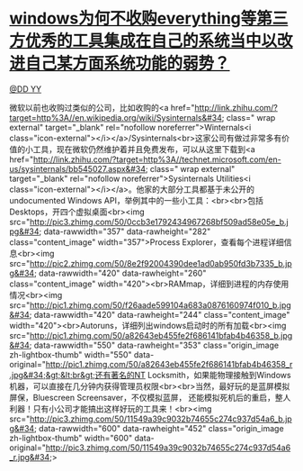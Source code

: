 
#  [windows为何不收购everything等第三方优秀的工具集成在自己的系统当中以改进自己某方面系统功能的弱势？](https://zhihu.com/questions/23270598)



[@DD YY](https://zhihu.com/people/3078f698e4c13265f12a364179033b8f)

微软以前也收购过类似的公司，比如收购的&lt;a href=&#34;http://link.zhihu.com/?target=http%3A//en.wikipedia.org/wiki/Sysinternals&#34; class=&#34; wrap external&#34; target=&#34;_blank&#34; rel=&#34;nofollow noreferrer&#34;&gt;Winternals&lt;i class=&#34;icon-external&#34;&gt;&lt;/i&gt;&lt;/a&gt;/Sysinternals&lt;br&gt;这家公司有做过非常多有价值的小工具，现在微软仍然维护着并且免费发布，可以从这里下载到&lt;a href=&#34;http://link.zhihu.com/?target=http%3A//technet.microsoft.com/en-us/sysinternals/bb545027.aspx&#34; class=&#34; wrap external&#34; target=&#34;_blank&#34; rel=&#34;nofollow noreferrer&#34;&gt;Sysinternals Utilities&lt;i class=&#34;icon-external&#34;&gt;&lt;/i&gt;&lt;/a&gt;。他家的大部分工具都基于未公开的undocumented Windows API，举例其中的一些小工具：&lt;br&gt;&lt;br&gt;包括Desktops，开四个虚拟桌面&lt;br&gt;&lt;img src=&#34;http://pic3.zhimg.com/50/0ccb3e1792434967268bf509ad58e05e_b.jpg&#34; data-rawwidth=&#34;357&#34; data-rawheight=&#34;282&#34; class=&#34;content_image&#34; width=&#34;357&#34;&gt;Process Explorer，查看每个进程详细信息&lt;br&gt;&lt;img src=&#34;http://pic2.zhimg.com/50/8e2f92004390dee1ad0ab950fd3b7335_b.jpg&#34; data-rawwidth=&#34;420&#34; data-rawheight=&#34;260&#34; class=&#34;content_image&#34; width=&#34;420&#34;&gt;&lt;br&gt;RAMmap，详细到进程的内存使用情况&lt;br&gt;&lt;img src=&#34;http://pic1.zhimg.com/50/f26aade599104a683a0876160974f010_b.jpg&#34; data-rawwidth=&#34;420&#34; data-rawheight=&#34;244&#34; class=&#34;content_image&#34; width=&#34;420&#34;&gt;&lt;br&gt;Autoruns，详细列出windows启动时的所有加载&lt;br&gt;&lt;img src=&#34;http://pic1.zhimg.com/50/a82643eb455fe2f686141bfab4b46358_b.jpg&#34; data-rawwidth=&#34;550&#34; data-rawheight=&#34;353&#34; class=&#34;origin_image zh-lightbox-thumb&#34; width=&#34;550&#34; data-original=&#34;http://pic1.zhimg.com/50/a82643eb455fe2f686141bfab4b46358_r.jpg&#34;&gt;&lt;br&gt;还有著名的NT Locksmith，如果能物理接触到Windows机器，可以直接在几分钟内获得管理员权限&lt;br&gt;&lt;br&gt;当然，最好玩的是蓝屏模拟屏保，Bluescreen Screensaver，不仅模拟蓝屏， 还能模拟死机后的重启，整人利器！只有小公司才能搞出这样好玩的工具来！&lt;br&gt;&lt;img src=&#34;http://pic3.zhimg.com/50/11549a39c9032b74655c274c937d54a6_b.jpg&#34; data-rawwidth=&#34;600&#34; data-rawheight=&#34;452&#34; class=&#34;origin_image zh-lightbox-thumb&#34; width=&#34;600&#34; data-original=&#34;http://pic3.zhimg.com/50/11549a39c9032b74655c274c937d54a6_r.jpg&#34;&gt;